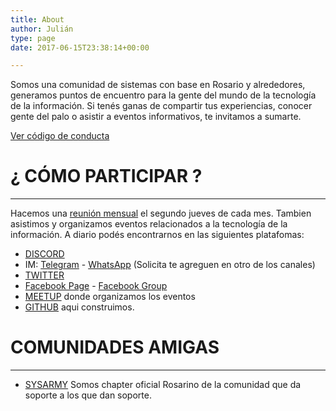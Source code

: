 ```yaml
---
title: About
author: Julián
type: page
date: 2017-06-15T23:38:14+00:00

---
```

Somos una comunidad de sistemas con base en Rosario y alrededores, generamos puntos de encuentro para la gente del mundo de la tecnología de la información. Si tenés ganas de compartir tus experiencias, conocer gente del palo o asistir a eventos informativos, te invitamos a sumarte.

[Ver código de conducta](/coc)

# ¿ CÓMO PARTICIPAR ?

* * *

Hacemos una [reunión mensual](https://www.meetup.com/es-ES/FLOSS_Ros/events/) el segundo jueves de cada mes. Tambien asistimos y organizamos eventos relacionados a la tecnología de la información.
A diario podés encontrarnos en las siguientes platafomas:
* [DISCORD](https://discord.gg/HNFnB4VKZ9)
* IM: [Telegram](https://t.me/joinchat/TizcIFBwshFlKj-Q) - [WhatsApp](#) (Solicita te agreguen en otro de los canales)
* [TWITTER](https://twitter.com/IT_Floss)
* [Facebook Page](https://www.facebook.com/itfloss) - [Facebook Group](https://www.facebook.com/groups/itfloss)
* [MEETUP](http://www.meetup.com/es-ES/FLOSS_Ros/) donde organizamos los eventos
* [GITHUB](https://github.com/IT-Floss) aqui construimos.

# COMUNIDADES AMIGAS

* * *

  * [SYSARMY](https://www.sysarmy.com.ar/) Somos chapter oficial Rosarino de la comunidad que da soporte a los que dan soporte.

